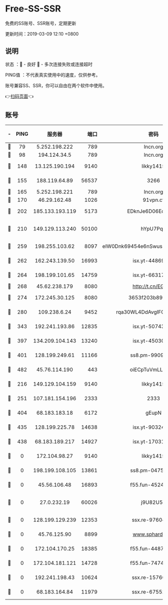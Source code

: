 # Free-SS-SSR

免费的SS账号、SSR账号，定期更新

更新时间：2019-03-09 12:10 +0800

## 说明

状态     ：🙂 - 良好 🙁 - 多次连接失败或连接超时

PING值   ：不代表真实使用中的速度，仅供参考。

账号兼容SS、SSR，你可以自由在两个软件中使用。

👉[扫码页面](https://liesauer.github.io/Free-SS-SSR/)👈

## 账号

|-|PING|服务器|端口|密码|加密方式|区域|
|:----:|:----:|:-----:|-----:|:----:|:----:|:----:|
|🙂|79|5.252.198.222|789|lncn.org|rc4|JP|
|🙂|98|194.124.34.5|789|lncn.org|rc4|JP|
|🙂|148|13.125.190.194|9140|likky1415|aes-256-cfb|KR|
|🙂|155|188.119.64.89|56537|3266|aes-256-cfb|RU|
|🙂|165|5.252.198.221|789|lncn.org|rc4|JP|
|🙂|170|46.29.162.48|1026|91vpn.cf|rc4-md5|RU|
|🙂|202|185.133.193.119|5173|EDknJe6D06EoWDaw|aes-256-cfb|US|
|🙂|210|149.129.113.240|50100|hYpU7PqP|chacha20-ietf-poly1305|CN|
|🙂|259|198.255.103.62|8097|eIW0Dnk69454e6nSwuspv9DmS201tQ0D|aes-256-cfb|US|
|🙂|262|162.243.139.50|16993|isx.yt-44869527|aes-256-cfb|US|
|🙂|264|198.199.101.65|14759|isx.yt-66317358|aes-256-cfb|US|
|🙂|268|45.62.238.179|8080|http://t.cn/EGJIyrl|rc4-md5|CA|
|🙂|274|172.245.30.125|8080|3653f203b896678d|chacha20-ietf|US|
|🙂|280|109.238.6.24|9452|rqa30WL4DdAvgIFG6Fs3znzTa|aes-256-cfb|FR|
|🙂|343|192.241.193.86|12835|isx.yt-50743276|aes-256-cfb|US|
|🙂|397|134.209.104.143|13240|isx.yt-45030016|aes-256-cfb|SG|
|🙂|401|128.199.249.61|11166|ss8.pm-99097574|aes-256-cfb|SG|
|🙂|482|45.76.114.190|443|oiECpTuVmLLxk4Ts|aes-256-cfb|AU|
|🙁|216|149.129.104.159|9140|likky1415|aes-256-cfb|HK|
|🙁|251|107.181.154.196|2333|2333|aes-256-cfb|US|
|🙁|404|68.183.183.18|6172|gEupN|aes-256-cfb|SG|
|🙁|435|128.199.225.78|14638|isx.yt-90324058|aes-256-cfb|SG|
|🙁|438|68.183.189.217|14927|isx.yt-17031922|aes-256-cfb|SG|
|🙁|0|172.104.98.27|9140|likky1415|aes-256-cfb|JP|
|🙁|0|198.199.108.105|13861|ss8.pm-04751164|aes-256-cfb|US|
|🙁|0|45.56.106.48|16893|f55.fun-45246716|aes-256-cfb|US|
|🙁|0|27.0.232.19|60026|j9U82U53|xchacha20-ietf-poly1305|HK|
|🙁|0|128.199.129.239|12353|ssx.re-97604958|aes-256-cfb|SG|
|🙁|0|45.76.125.90|8899|www.sphard.com|aes-256-cfb|AU|
|🙁|0|172.104.170.25|18385|f55.fun-44871721|aes-256-cfb|SG|
|🙁|0|172.104.181.121|14728|f55.fun-74741421|aes-256-cfb|SG|
|🙁|0|192.241.198.43|10624|ssx.re-15760725|aes-256-cfb|US|
|🙁|0|68.183.164.84|11979|ssx.re-67552662|aes-256-cfb|US|
